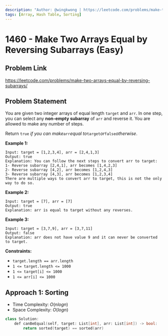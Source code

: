 ```yaml
---
description: "Author: @wingkwong | https://leetcode.com/problems/make-two-arrays-equal-by-reversing-subarrays/"
tags: [Array, Hash Table, Sorting]
---
```


# 1460 - Make Two Arrays Equal by Reversing Subarrays (Easy)

## Problem Link

https://leetcode.com/problems/make-two-arrays-equal-by-reversing-subarrays/

## Problem Statement

You are given two integer arrays of equal length `target` and `arr`. In one step, you can select any **non-empty subarray** of `arr` and reverse it. You are allowed to make any number of steps.

Return `true` _if you can make_`arr`_equal to_`target`_or_`false`_otherwise_.

**Example 1:**

```
Input: target = [1,2,3,4], arr = [2,4,1,3]
Output: true
Explanation: You can follow the next steps to convert arr to target:
1- Reverse subarray [2,4,1], arr becomes [1,4,2,3]
2- Reverse subarray [4,2], arr becomes [1,2,4,3]
3- Reverse subarray [4,3], arr becomes [1,2,3,4]
There are multiple ways to convert arr to target, this is not the only way to do so.
```

**Example 2:**

```
Input: target = [7], arr = [7]
Output: true
Explanation: arr is equal to target without any reverses.
```

**Example 3:**

```
Input: target = [3,7,9], arr = [3,7,11]
Output: false
Explanation: arr does not have value 9 and it can never be converted to target.
```

**Constraints:**

- `target.length == arr.length`
- `1 <= target.length <= 1000`
- `1 <= target[i] <= 1000`
- `1 <= arr[i] <= 1000`

## Approach 1: Sorting

- Time Complexity: $O(n log n)$
- Space Complexity: $O(log n)$

<Tabs>
<TabItem value="py" label="Python">
<SolutionAuthor name="@wingkwong"/>

```cpp
class Solution:
    def canBeEqual(self, target: List[int], arr: List[int]) -> bool:
        return sorted(target) == sorted(arr)
```

</TabItem>
</Tabs>
